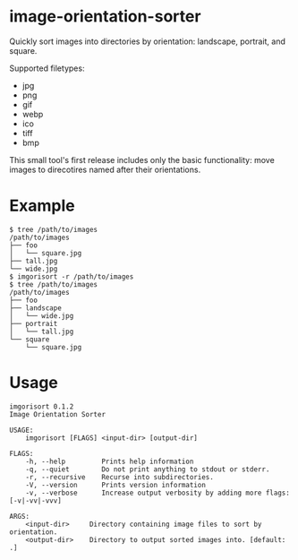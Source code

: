 # image-orientation-sorter
Quickly sort images into directories by orientation: landscape, portrait, and square.

Supported filetypes:
- jpg
- png
- gif
- webp
- ico
- tiff
- bmp

This small tool's first release includes only the basic functionality: move images to direcotires named after their orientations.

# Example
```
$ tree /path/to/images
/path/to/images
├── foo
│   └── square.jpg
├── tall.jpg
└── wide.jpg
$ imgorisort -r /path/to/images
$ tree /path/to/images
/path/to/images
├── foo
├── landscape
│   └── wide.jpg
├── portrait
│   └── tall.jpg
└── square
    └── square.jpg
```

# Usage
```
imgorisort 0.1.2
Image Orientation Sorter

USAGE:
    imgorisort [FLAGS] <input-dir> [output-dir]

FLAGS:
    -h, --help         Prints help information
    -q, --quiet        Do not print anything to stdout or stderr.
    -r, --recursive    Recurse into subdirectories.
    -V, --version      Prints version information
    -v, --verbose      Increase output verbosity by adding more flags: [-v|-vv|-vvv]

ARGS:
    <input-dir>     Directory containing image files to sort by orientation.
    <output-dir>    Directory to output sorted images into. [default: .]
```